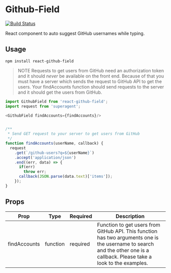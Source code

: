 # Github-Field

[![Build Status](https://travis-ci.org/nicolastrres/Github-Field.svg?branch=master)](https://travis-ci.org/nicolastrres/Github-Field)

React component to auto suggest GitHub usernames while typing.


## Usage
```
npm install react-github-field
```

> NOTE Requests to get users from GitHub need an authorization token and it should _never_ be available on the front end. Because of that you must have a server which sends the request to GitHub API to get the users. Your findAccounts function should send requests to the server and it should get the users from GitHub.

```js
import GithubField from 'react-github-field';
import request from 'superagent';

<GithubField findAccounts={findAccounts}/>


/**
 * Send GET request to your server to get users from GitHub
 */
function findAccounts(userName, callback) {
  request
    .get(`/github-users?q=${userName}`)
    .accept('application/json')
    .end((err, data) => {
      if(err)
        throw err;
      callback(JSON.parse(data.text)['items']);
    });
}
```

## Props

| Prop         |  Type    |  Required   | Description |
|--------------|----------|-------------|-------------|
| findAccounts | function | required    | Function to get users from GitHub API. This function has two arguments one is the username to search and the other one is a callback. Please take a look to the examples. |


